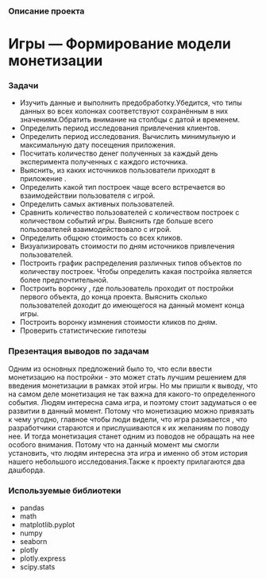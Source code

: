 ### Описание проекта 

# Игры — Формирование модели монетизации

### Задачи
- Изучить данные и выполнить предобработку.Убедится, что типы данных во всех колонках соответствуют сохранённым в них значениям.Обратить внимание на столбцы с датой и временем.
- Определить период исследования привлечения клиентов.
- Определить период исследования. Вычислить минимульную и максимальную дату посещения приложения.
- Посчитать количество денег полученных за каждый день эксперимента полученных с каждого источника.
- Выяснить, из каких источников пользователи приходят в приложение .
- Определить какой тип построек чаще всего встречается во взаимодействии пользователя с игрой.
- Определить самых активных пользователей.
- Сравнить количество пользователей с количеством построек с количеством событий игры. Выяснить где больше всего пользователей взаимодействовало с игрой.
- Определить общюю стоимость со всех кликов. 
- Визуализировать стоимости по дням источников привлечения пользователей.
- Построить график распределения различных типов объектов по количеству построек. Чтобы определить какая постройка является более предпочтительной.
- Построить воронку , где пользователь проходит от постройки первого объекта, до конца проекта. Выяснить сколько пользователей доходит до имеющегося на данный момент конца игры.
- Построить воронку измнения стоимости кликов по дням.
- Проверить статистические гипотезы

### Презентация выводов по задачам

Одним из основных предложений было то, что если ввести монетизацию на постройки - это может стать лучшим решением для введения монетизации в рамках этой игры. Но мы пришли к выводу, что на самом деле монетизация не так важна для какого-то определенного события. Людям интересна сама игра, и поэтому стоит задуматься о ее развитии в данный момент. Потому что монетизацию можно привязать к чему угодно, главное чтобы люди видели, что игра разивается , что разработчики стараются и прислушиваются к их желаниям по поводу нее. И тогда монетизация станет одним из поводов не обращать на нее особого внимания. Потому что на данный момент мы смогли установить, что людям интересна эта игра и именно об этом история нашего небольшого исследования.Также к проекту прилагаются два дашборда.

### Используемые библиотеки
- pandas
- math
- matplotlib.pyplot
- numpy
- seaborn
- plotly
- plotly.express
- scipy.stats
